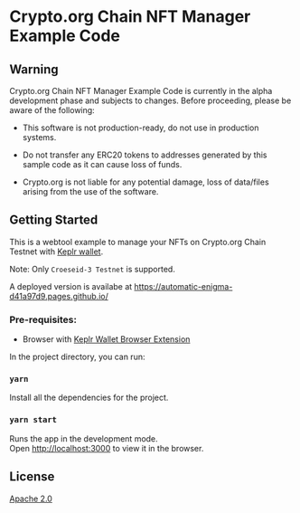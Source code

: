 # Crypto.org Chain NFT Manager Example Code

## Warning

Crypto.org Chain NFT Manager Example Code is currently in the alpha development phase and subjects to changes. Before proceeding, please be aware of the following:

- This software is not production-ready, do not use in production systems.

- Do not transfer any ERC20 tokens to addresses generated by this sample code as it can cause loss of funds.

- Crypto.org is not liable for any potential damage, loss of data/files arising from the use of the software.

## Getting Started

This is a webtool example to manage your NFTs on Crypto.org Chain Testnet with [Keplr wallet](https://wallet.keplr.app/).

Note: Only `Croeseid-3 Testnet` is supported. 

A deployed version is availabe at https://automatic-enigma-d41a97d9.pages.github.io/
### Pre-requisites:

- Browser with [Keplr Wallet Browser Extension](https://wallet.keplr.app/)

In the project directory, you can run:

### `yarn`
Install all the dependencies for the project.

### `yarn start`

Runs the app in the development mode.\
Open [http://localhost:3000](http://localhost:3000) to view it in the browser.

## License
[Apache 2.0](./LICENSE)
